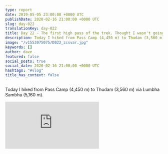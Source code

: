 ```yaml
---
type: report
date: 2019-05-05 23:00:00 +0000 UTC
publishDate: 2020-02-16 21:00:00 +0000 UTC
slug: day-022
translationKey: day-022
title: Day 22 - The first high pass of the trek. Thought I wasn't going to make it.
description: Today I hiked from Pass Camp (4,450 m) to Thudam (3,560 m) via Lumbha Sambha (5,160 m).
image: "/v1553075075/D022_zcsvar.jpg"
keywords: []
author: dave
featured: false
social_posts: true
social_date: 2020-02-16 21:00:00 +0000 UTC
hashtags: "#vlog"
title_has_context: false
---
```


Today I hiked from Pass Camp (4,450 m) to Thudam (3,560 m) via Lumbha Sambha (5,160 m).

<iframe class="youtube" src="https://www.youtube.com/embed/C8200QB91yw" frameborder="0" allow="accelerometer; autoplay; encrypted-media; gyroscope; picture-in-picture" allowfullscreen></iframe>

